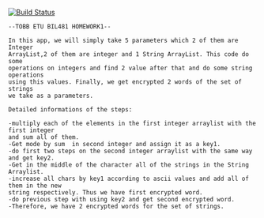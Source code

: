 [![Build Status](https://travis-ci.org/MArifSahin/myDemoApp.svg?branch=master)](https://travis-ci.org/MArifSahin/myDemoApp)
    
    --TOBB ETU BIL481 HOMEWORK1--

	In this app, we will simply take 5 parameters which 2 of them are Integer
	ArrayList,2 of them are integer and 1 String ArrayList. This code do some 
	operations on integers and find 2 value after that and do some string operations
	using this values. Finally, we get encrypted 2 words of the set of strings
	we take as a parameters.

	Detailed informations of the steps:

	-multiply each of the elements in the first integer arraylist with the first integer
	and sum all of them.
	-Get mode by sum  in second integer and assign it as a key1.
	-do first two steps on the second integer arraylist with the same way and get key2.
	-Get in the middle of the character all of the strings in the String Arraylist.
	-increase all chars by key1 according to ascii values and add all of them in the new
	string respectively. Thus we have first encrypted word.
	-do previous step with using key2 and get second encrypted word.
	-Therefore, we have 2 encrypted words for the set of strings.